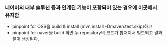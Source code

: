 ### 네이버의 내부 솔루션 등과 연계된 기능이 포함되어 있는 경우에 이곳에서 유지함

* pinpoint for OSS을 build & install (mvn install -Dmaven.test.skip)하고 
* pinpoint for naver을 build 하면 두 repository의 코드가 합쳐져서 빌드되고 결과물이 생성된다. 
